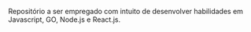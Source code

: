 Repositório a ser empregado com intuito de desenvolver habilidades em Javascript, GO,  Node.js e React.js.